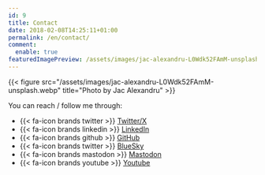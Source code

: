 ```yaml
---
id: 9
title: Contact
date: 2018-02-08T14:25:11+01:00
permalink: /en/contact/
comment:
  enable: true
featuredImagePreview: /assets/images/jac-alexandru-L0Wdk52FAmM-unsplash.webp 
---
```


{{< figure src="/assets/images/jac-alexandru-L0Wdk52FAmM-unsplash.webp" title="Photo by Jac Alexandru" >}}

You can reach / follow me through:

* {{< fa-icon brands twitter >}} [Twitter/X](https://twitter.com/touret_alex)
* {{< fa-icon brands linkedin >}} [LinkedIn](https://www.linkedin.com/in/atouret/)
* {{< fa-icon brands github >}} [GitHub](https://github.com/alexandre-touret/)
* {{< fa-icon brands twitter >}} [BlueSky](https://bsky.app/profile/touret.info)
* {{< fa-icon brands mastodon >}} [Mastodon](https://piaille.fr/@alexandre)
* {{< fa-icon brands youtube >}} [Youtube](https://www.youtube.com/channel/UC6U2HsO2QNg9QfsqEbTIfpQ)
